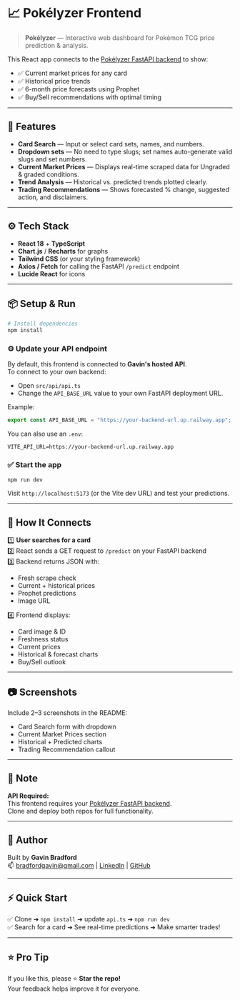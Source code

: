 # 📈 Pokélyzer Frontend

> **Pokélyzer** — Interactive web dashboard for Pokémon TCG price prediction & analysis.

This React app connects to the [Pokélyzer FastAPI backend](https://github.com/Yellowjersey/Pokelyzer.git) to show:
- ✅ Current market prices for any card
- ✅ Historical price trends
- ✅ 6-month price forecasts using Prophet
- ✅ Buy/Sell recommendations with optimal timing

---

## 🚀 Features

- **Card Search** — Input or select card sets, names, and numbers.
- **Dropdown sets** — No need to type slugs; set names auto-generate valid slugs and set numbers.
- **Current Market Prices** — Displays real-time scraped data for Ungraded & graded conditions.
- **Trend Analysis** — Historical vs. predicted trends plotted clearly.
- **Trading Recommendations** — Shows forecasted % change, suggested action, and disclaimers.

---

## ⚙️ Tech Stack

- **React 18** + **TypeScript**
- **Chart.js** / **Recharts** for graphs
- **Tailwind CSS** (or your styling framework)
- **Axios / Fetch** for calling the FastAPI `/predict` endpoint
- **Lucide React** for icons

---

## 📦 Setup & Run

```bash
# Install dependencies
npm install
```

### ⚙️ Update your API endpoint

By default, this frontend is connected to **Gavin's hosted API**.  
To connect to your own backend:

- Open `src/api/api.ts`
- Change the `API_BASE_URL` value to your own FastAPI deployment URL.

Example:
```ts
export const API_BASE_URL = "https://your-backend-url.up.railway.app";
```

You can also use an `.env`:
```env
VITE_API_URL=https://your-backend-url.up.railway.app
```

### ✅ Start the app

```bash
npm run dev
```

Visit `http://localhost:5173` (or the Vite dev URL) and test your predictions.

---

## 🔗 How It Connects

1️⃣ **User searches for a card**  
2️⃣ React sends a GET request to `/predict` on your FastAPI backend  
3️⃣ Backend returns JSON with:
   - Fresh scrape check
   - Current + historical prices
   - Prophet predictions
   - Image URL

4️⃣ Frontend displays:
   - Card image & ID
   - Freshness status
   - Current prices
   - Historical & forecast charts
   - Buy/Sell outlook

---

## 📷 Screenshots

Include 2–3 screenshots in the README:
- Card Search form with dropdown
- Current Market Prices section
- Historical + Predicted charts
- Trading Recommendation callout

---

## 📝 Note

**API Required:**  
This frontend requires your [Pokélyzer FastAPI backend](#).  
Clone and deploy both repos for full functionality.

---

## 🤝 Author

Built by **Gavin Bradford**  
📫 bradfordgavin@gmail.com | [LinkedIn](#) | [GitHub](#)

---

## ⚡️ Quick Start

✅ Clone ➜ `npm install` ➜ update `api.ts` ➜ `npm run dev`  
✅ Search for a card ➜ See real-time predictions ➜ Make smarter trades!

---

## ⭐️ Pro Tip

If you like this, please ⭐️ **Star the repo!**  
Your feedback helps improve it for everyone.

